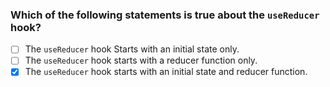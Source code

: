 ### Which of the following statements is true about the `useReducer` hook?

- [ ] The `useReducer` hook Starts with an initial state only.
- [ ] The `useReducer` hook starts with a reducer function only.
- [x] The `useReducer` hook starts with an initial state and reducer function.
